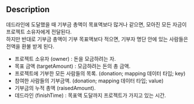 ## Description

데드라인에 도달했을 때 기부금 총액이 목표액보다 많거나 같으면,
모아진 모든 자금이 프로젝트 소유자에게 전달된다.
<br>
하지만 반대로 기부금 총액이 기부 목표액보다 적으면,
기부자 명단 안에 있는 사람들은 전액을 환불 받게 된다.

- 프로젝트 소유자 (owner) : 돈을 모금하려는 자.
- 목표 금액 (targetAmount) : 모금하려는 돈의 총 금액.
- 프로젝트에 기부한 모든 사람들의 목록. (donation; mapping 데이터 타입; key)
- 참여한 사람들의 기부금액. (donation; mapping 데이터 타입; value)
- 기부금의 누적 총액 (raisedAmount).
- 데드라인 (finishTime) : 목표액 도달까지 프로젝트가 가지고 있는 시간.
